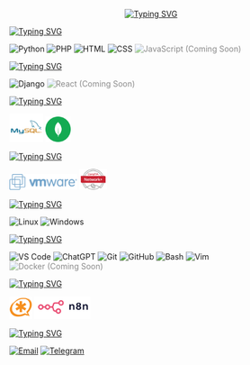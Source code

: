 <!-- Header -->
<p align="center">
  <a href="https://git.io/typing-svg"><img src="https://readme-typing-svg.demolab.com?font=Tektur&weight=600&size=30&duration=2000&pause=1000&color=6F6FF7&center=true&vCenter=true&multiline=true&width=500&height=125&lines=Hi+EveryBody+;I'm+Hamid+Reza+Atari;Web+developer+%26+Linux+user" alt="Typing SVG" /></a>
</p>


<a href="https://git.io/typing-svg"><img src="https://readme-typing-svg.demolab.com?font=Tektur&pause=1&color=FFFFFF&vCenter=true&repeat=false&width=435&height=20&lines=%F0%9F%96%A5%EF%B8%8F+Languages+%3A" alt="Typing SVG" /></a>
<p>
  <img src="https://cdn.jsdelivr.net/gh/devicons/devicon/icons/python/python-original.svg" width="40" title="Python"/>
  <img src="https://cdn.jsdelivr.net/gh/devicons/devicon/icons/php/php-original.svg" width="40" title="PHP"/>
  <img src="https://cdn.jsdelivr.net/gh/devicons/devicon/icons/html5/html5-original.svg" width="40" title="HTML"/>
  <img src="https://cdn.jsdelivr.net/gh/devicons/devicon/icons/css3/css3-original.svg" width="40" title="CSS"/>
  <img src="https://cdn.jsdelivr.net/gh/devicons/devicon/icons/javascript/javascript-original.svg" width="40" title="JavaScript (Coming Soon)" style="opacity: 0.5"/>
</p>



<a href="https://git.io/typing-svg"><img src="https://readme-typing-svg.demolab.com?font=Tektur&pause=1&color=FFFFFF&vCenter=true&repeat=false&width=435&height=20&lines=%F0%9F%9A%80+Frameworks+%3A" alt="Typing SVG" /></a>
<p>
  <img src="https://cdn.jsdelivr.net/gh/devicons/devicon/icons/django/django-plain.svg" width="40" title="Django"/>
  <img src="https://cdn.jsdelivr.net/gh/devicons/devicon/icons/react/react-original.svg" width="40" title="React (Coming Soon)" style="opacity: 0.5"/>
</p>



<a href="https://git.io/typing-svg"><img src="https://readme-typing-svg.demolab.com?font=Tektur&pause=1&color=FFFFFF&vCenter=true&repeat=false&width=435&height=20&lines=%F0%9F%97%84%EF%B8%8F+Database+%3A" alt="Typing SVG" /></a>
<p>
  <img src="MYSQL.svg" width="60" height="50" title="MySQL"/>
  <img src="mongodb.svg" width="45"  title="MongoDB (Coming Soon)"/>
  </p>



<a href="https://git.io/typing-svg"><img src="https://readme-typing-svg.demolab.com?font=Tektur&pause=1&color=FFFFFF&vCenter=true&repeat=false&width=435&height=20&lines=%F0%9F%8C%90+Virtualization+%26+Networking+%3A" alt="Typing SVG" /></a>
<p>
  <img src="vmware.png" width="120" title="VMware ESXi"/>
  <img src="NetworkPlus.png" width="50" title="Network+"/>
</p>



<a href="https://git.io/typing-svg"><img src="https://readme-typing-svg.demolab.com?font=Tektur&pause=1&color=FFFFFF&vCenter=true&repeat=false&width=435&height=20&lines=%F0%9F%96%A5%EF%B8%8F+Operating+Systems+%3A" alt="Typing SVG" /></a>
<p>
  <img src="https://cdn.jsdelivr.net/gh/devicons/devicon/icons/linux/linux-original.svg" width="40" title="Linux"/>
  <img src="https://cdn.jsdelivr.net/gh/devicons/devicon/icons/windows8/windows8-original.svg" width="40" title="Windows"/>
</p>



<a href="https://git.io/typing-svg"><img src="https://readme-typing-svg.demolab.com?font=Tektur&pause=1&color=FFFFFF&vCenter=true&repeat=false&width=435&height=20&lines=%F0%9F%A7%B0+Tools+%3A" alt="Typing SVG" /></a>
<p>
  <img src="https://cdn.jsdelivr.net/gh/devicons/devicon/icons/vscode/vscode-original.svg" width="40" title="VS Code"/>
  <img src="https://img.icons8.com/color/48/chatgpt.png" width="40" title="ChatGPT"/>
  <img src="https://cdn.jsdelivr.net/gh/devicons/devicon/icons/git/git-original.svg" width="40" title="Git"/>
  <img src="https://cdn.jsdelivr.net/gh/devicons/devicon/icons/github/github-original.svg" width="40" title="GitHub"/>
  <img src="https://cdn.jsdelivr.net/gh/devicons/devicon/icons/bash/bash-original.svg" width="40" title="Bash"/>
  <img src="https://cdn.jsdelivr.net/gh/devicons/devicon/icons/vim/vim-original.svg" width="40" title="Vim"/>
  <img src="https://cdn.jsdelivr.net/gh/devicons/devicon/icons/docker/docker-original.svg" width="40" title="Docker (Coming Soon)" style="opacity: 0.5"/>
</p>



<a href="https://git.io/typing-svg"><img src="https://readme-typing-svg.demolab.com?font=Tektur&pause=1&color=FFFFFF&vCenter=true&repeat=false&width=435&height=20&lines=%F0%9F%A7%A9+Other+%3A" alt="Typing SVG" /></a>
<p>
  <img src="Asterisk.png" width="40" title="Asterisk"/>
  <img src="N8n.png" width="100" title="n8n"/>
</p>


<a href="https://git.io/typing-svg"><img src="https://readme-typing-svg.demolab.com?font=Tektur&pause=1&color=FFFFFF&vCenter=true&repeat=false&width=435&height=20&lines=+Let's+talk+code%2C+coffee%2C+or+crazy+ideas+%3A" alt="Typing SVG" /></a>
<p>
  <a href="mailto:hamid.hra83@gmail.com"><img src="https://img.shields.io/badge/Email-D14836?style=flat&logo=gmail&logoColor=white" alt="Email"></a>
  <a href="https://t.me/xhamid-hra"><img src="https://img.shields.io/badge/Telegram-2CA5E0?style=flat&logo=telegram&logoColor=white" alt="Telegram"></a>
</p>
